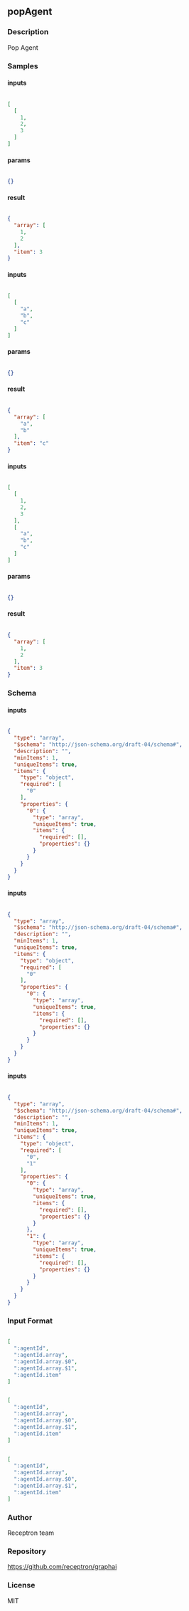 ## popAgent

### Description

Pop Agent

### Samples

#### inputs

```json

[
  [
    1,
    2,
    3
  ]
]

````

#### params

```json

{}

````

#### result

```json

{
  "array": [
    1,
    2
  ],
  "item": 3
}

````
#### inputs

```json

[
  [
    "a",
    "b",
    "c"
  ]
]

````

#### params

```json

{}

````

#### result

```json

{
  "array": [
    "a",
    "b"
  ],
  "item": "c"
}

````
#### inputs

```json

[
  [
    1,
    2,
    3
  ],
  [
    "a",
    "b",
    "c"
  ]
]

````

#### params

```json

{}

````

#### result

```json

{
  "array": [
    1,
    2
  ],
  "item": 3
}

````

### Schema

#### inputs

```json

{
  "type": "array",
  "$schema": "http://json-schema.org/draft-04/schema#",
  "description": "",
  "minItems": 1,
  "uniqueItems": true,
  "items": {
    "type": "object",
    "required": [
      "0"
    ],
    "properties": {
      "0": {
        "type": "array",
        "uniqueItems": true,
        "items": {
          "required": [],
          "properties": {}
        }
      }
    }
  }
}

````
#### inputs

```json

{
  "type": "array",
  "$schema": "http://json-schema.org/draft-04/schema#",
  "description": "",
  "minItems": 1,
  "uniqueItems": true,
  "items": {
    "type": "object",
    "required": [
      "0"
    ],
    "properties": {
      "0": {
        "type": "array",
        "uniqueItems": true,
        "items": {
          "required": [],
          "properties": {}
        }
      }
    }
  }
}

````
#### inputs

```json

{
  "type": "array",
  "$schema": "http://json-schema.org/draft-04/schema#",
  "description": "",
  "minItems": 1,
  "uniqueItems": true,
  "items": {
    "type": "object",
    "required": [
      "0",
      "1"
    ],
    "properties": {
      "0": {
        "type": "array",
        "uniqueItems": true,
        "items": {
          "required": [],
          "properties": {}
        }
      },
      "1": {
        "type": "array",
        "uniqueItems": true,
        "items": {
          "required": [],
          "properties": {}
        }
      }
    }
  }
}

````

### Input Format

```json

[
  ":agentId",
  ":agentId.array",
  ":agentId.array.$0",
  ":agentId.array.$1",
  ":agentId.item"
]

````
```json

[
  ":agentId",
  ":agentId.array",
  ":agentId.array.$0",
  ":agentId.array.$1",
  ":agentId.item"
]

````
```json

[
  ":agentId",
  ":agentId.array",
  ":agentId.array.$0",
  ":agentId.array.$1",
  ":agentId.item"
]

````

### Author

Receptron team

### Repository

https://github.com/receptron/graphai


### License

MIT

